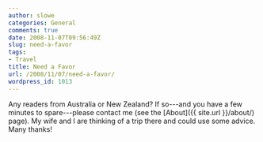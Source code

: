 ```yaml
---
author: slowe
categories: General
comments: true
date: 2008-11-07T09:56:49Z
slug: need-a-favor
tags:
- Travel
title: Need a Favor
url: /2008/11/07/need-a-favor/
wordpress_id: 1013
---
```


Any readers from Australia or New Zealand? If so---and you have a few minutes to spare---please contact me (see the [About]({{ site.url }}/about/) page). My wife and I are thinking of a trip there and could use some advice. Many thanks!
